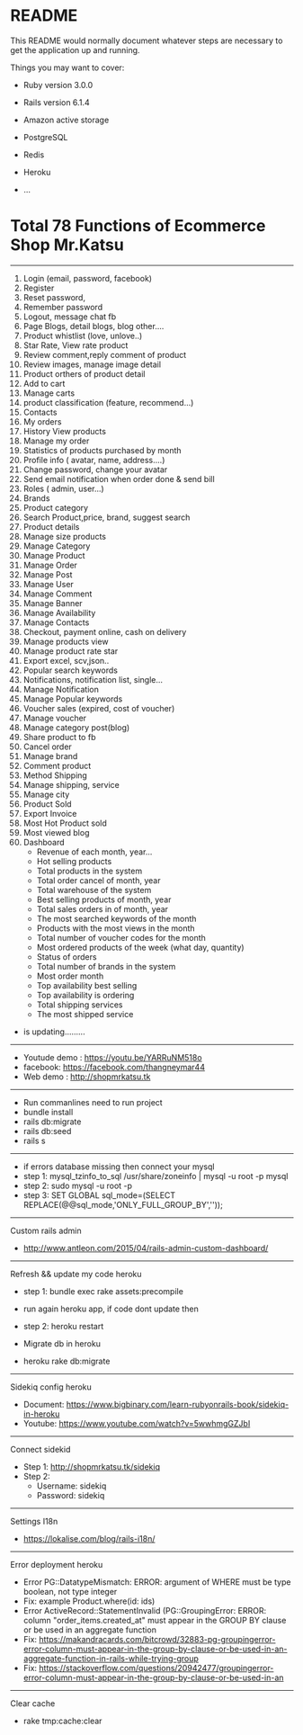 # README

This README would normally document whatever steps are necessary to get the
application up and running.

Things you may want to cover:

* Ruby version 3.0.0

* Rails version 6.1.4

* Amazon active storage 

* PostgreSQL

* Redis

* Heroku

* ...
# Total 78 Functions of Ecommerce Shop Mr.Katsu
----------------------------------------------------------------------------------------------------------------------------------------------------------------------
1. Login (email, password, facebook)
2. Register
3. Reset password,
4. Remember password
5. Logout, message chat fb
6. Page Blogs, detail blogs, blog other....
7. Product whistlist (love, unlove..)
8. Star Rate, View rate product
9. Review comment,reply comment of product
10. Review images, manage image detail
11. Product orthers of product detail
12. Add to cart
13. Manage carts
14. product classification (feature, recommend...)
15. Contacts
16. My orders 
17. History View products
18. Manage my order
19. Statistics of products purchased by month
20. Profile info ( avatar, name, address....)
21. Change password, change your avatar
22. Send email notification when order done & send bill
23. Roles ( admin, user...)
24. Brands
25. Product category
26. Search Product,price, brand, suggest search
27. Product details
28. Manage size products
29. Manage Category
30. Manage Product
31. Manage Order
32. Manage Post
33. Manage User
34. Manage Comment
35. Manage Banner
36. Manage Availability
37. Manage Contacts
38. Checkout, payment online, cash on delivery
39. Manage products view
40. Manage product rate star
41. Export excel, scv,json..
42. Popular search keywords
43. Notifications, notification list, single...
44. Manage Notification
45. Manage Popular keywords
46. Voucher sales (expired, cost of voucher)
47. Manage voucher
48. Manage category post(blog)
49. Share product to fb
50. Cancel order
51. Manage brand
52. Comment product
53. Method Shipping
54. Manage shipping, service
55. Manage city
56. Product Sold
57. Export Invoice
58. Most Hot Product sold
59. Most viewed blog
60. Dashboard 
    + Revenue of each month, year...
    + Hot selling products
    + Total products in the system
    + Total order cancel of month, year
    + Total warehouse of the system
    + Best selling products of month, year
    + Total sales orders in of month, year
    + The most searched keywords of the month
    + Products with the most views in the month
    + Total number of voucher codes for the month
    + Most ordered products of the week (what day, quantity)
    + Status of orders
    + Total number of brands in the system
    + Most order month
    + Top availability best selling
    + Top availability is ordering 
    + Total shipping services
    + The most shipped service

- is updating.........
----------------------------------------------------------------------------------
- Youtude demo : https://youtu.be/YARRuNM518o 
- facebook: https://facebook.com/thangneymar44
- Web demo : http://shopmrkatsu.tk
----------------------------------------------------------------------------------
- Run commanlines need to run project 
- bundle install
- rails db:migrate
- rails db:seed
- rails s
-----------------------------------------------------------------------------------
- if errors database missing then connect your mysql
- step 1:  mysql_tzinfo_to_sql /usr/share/zoneinfo | mysql -u root -p mysql
- step 2:  sudo mysql -u root -p
- step 3:  SET GLOBAL sql_mode=(SELECT REPLACE(@@sql_mode,'ONLY_FULL_GROUP_BY',''));
------------------------------------------------------------------------------------
Custom rails admin 
- http://www.antleon.com/2015/04/rails-admin-custom-dashboard/
------------------------------------------------------------------------------------
Refresh && update my code heroku
- step 1: bundle exec rake assets:precompile 
+ run again heroku app, if code dont update then
- step 2: heroku restart
+ Migrate db in heroku 
- heroku rake db:migrate
----------------------------------------------------------------------------------
Sidekiq config heroku 
+ Document:  https://www.bigbinary.com/learn-rubyonrails-book/sidekiq-in-heroku 
+ Youtube: https://www.youtube.com/watch?v=5wwhmgGZJbI
----------------------------------------------------------------------------------
Connect sidekid
+ Step 1: http://shopmrkatsu.tk/sidekiq
+ Step 2:
  + Username: sidekiq
  + Password: sidekiq
----------------------------------------------------------------------------------
Settings I18n
+ https://lokalise.com/blog/rails-i18n/
-----------------------------------------------------------------------------------
Error deployment heroku
- Error PG::DatatypeMismatch: ERROR: argument of WHERE must be type boolean, not type integer
- Fix: example Product.where(id: ids)
- Error ActiveRecord::StatementInvalid (PG::GroupingError: ERROR: column "order_items.created_at" must appear in the GROUP BY clause or be used in an aggregate function
- Fix: https://makandracards.com/bitcrowd/32883-pg-groupingerror-error-column-must-appear-in-the-group-by-clause-or-be-used-in-an-aggregate-function-in-rails-while-trying-group
- Fix: https://stackoverflow.com/questions/20942477/groupingerror-error-column-must-appear-in-the-group-by-clause-or-be-used-in-an
-----------------------------------------------------------------------------------
Clear cache
- rake tmp:cache:clear
